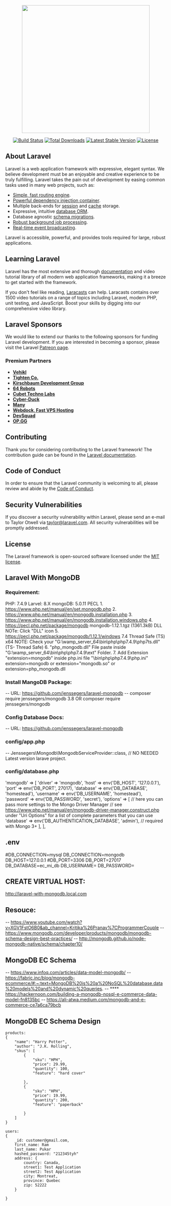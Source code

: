 <p align="center"><a href="https://laravel.com" target="_blank"><img src="https://raw.githubusercontent.com/laravel/art/master/logo-lockup/5%20SVG/2%20CMYK/1%20Full%20Color/laravel-logolockup-cmyk-red.svg" width="400"></a></p>

<p align="center">
<a href="https://travis-ci.org/laravel/framework"><img src="https://travis-ci.org/laravel/framework.svg" alt="Build Status"></a>
<a href="https://packagist.org/packages/laravel/framework"><img src="https://poser.pugx.org/laravel/framework/d/total.svg" alt="Total Downloads"></a>
<a href="https://packagist.org/packages/laravel/framework"><img src="https://poser.pugx.org/laravel/framework/v/stable.svg" alt="Latest Stable Version"></a>
<a href="https://packagist.org/packages/laravel/framework"><img src="https://poser.pugx.org/laravel/framework/license.svg" alt="License"></a>
</p>

## About Laravel

Laravel is a web application framework with expressive, elegant syntax. We believe development must be an enjoyable and creative experience to be truly fulfilling. Laravel takes the pain out of development by easing common tasks used in many web projects, such as:

- [Simple, fast routing engine](https://laravel.com/docs/routing).
- [Powerful dependency injection container](https://laravel.com/docs/container).
- Multiple back-ends for [session](https://laravel.com/docs/session) and [cache](https://laravel.com/docs/cache) storage.
- Expressive, intuitive [database ORM](https://laravel.com/docs/eloquent).
- Database agnostic [schema migrations](https://laravel.com/docs/migrations).
- [Robust background job processing](https://laravel.com/docs/queues).
- [Real-time event broadcasting](https://laravel.com/docs/broadcasting).

Laravel is accessible, powerful, and provides tools required for large, robust applications.

## Learning Laravel

Laravel has the most extensive and thorough [documentation](https://laravel.com/docs) and video tutorial library of all modern web application frameworks, making it a breeze to get started with the framework.

If you don't feel like reading, [Laracasts](https://laracasts.com) can help. Laracasts contains over 1500 video tutorials on a range of topics including Laravel, modern PHP, unit testing, and JavaScript. Boost your skills by digging into our comprehensive video library.

## Laravel Sponsors

We would like to extend our thanks to the following sponsors for funding Laravel development. If you are interested in becoming a sponsor, please visit the Laravel [Patreon page](https://patreon.com/taylorotwell).

### Premium Partners

- **[Vehikl](https://vehikl.com/)**
- **[Tighten Co.](https://tighten.co)**
- **[Kirschbaum Development Group](https://kirschbaumdevelopment.com)**
- **[64 Robots](https://64robots.com)**
- **[Cubet Techno Labs](https://cubettech.com)**
- **[Cyber-Duck](https://cyber-duck.co.uk)**
- **[Many](https://www.many.co.uk)**
- **[Webdock, Fast VPS Hosting](https://www.webdock.io/en)**
- **[DevSquad](https://devsquad.com)**
- **[OP.GG](https://op.gg)**

## Contributing

Thank you for considering contributing to the Laravel framework! The contribution guide can be found in the [Laravel documentation](https://laravel.com/docs/contributions).

## Code of Conduct

In order to ensure that the Laravel community is welcoming to all, please review and abide by the [Code of Conduct](https://laravel.com/docs/contributions#code-of-conduct).

## Security Vulnerabilities

If you discover a security vulnerability within Laravel, please send an e-mail to Taylor Otwell via [taylor@laravel.com](mailto:taylor@laravel.com). All security vulnerabilities will be promptly addressed.

## License

The Laravel framework is open-sourced software licensed under the [MIT license](https://opensource.org/licenses/MIT).

## Laravel With MongoDB

### Requirement:
PHP: 7.4.9
Larvel: 8.X
mongoDB: 5.0.11
PECL
	1. https://www.php.net/manual/en/set.mongodb.php
	2. https://www.php.net/manual/en/mongodb.installation.php
	3. https://www.php.net/manual/en/mongodb.installation.windows.php
	4. https://pecl.php.net/package/mongodb
		mongodb-1.12.1.tgz (1361.3kB)  DLL
		NOTe: Click "DLL" icon 
	5. https://pecl.php.net/package/mongodb/1.12.1/windows
		7.4 Thread Safe (TS) x64 
		NOTE: Check your "G:\wamp_server_64\bin\php\php7.4.9\php7ts.dll" (TS- Thread Safe)
	6. "php_mongodb.dll" File paste inside "G:\wamp_server_64\bin\php\php7.4.9\ext" Folder.
	7. Add Extension "extension=mongodb" inside php.ini file "\bin\php\php7.4.9\php.ini"
		extension=mongodb
		or
		extension="mongodb.so"
		or
		extension=php_mongodb.dll
### Install MangoDB Package:
-- URL: https://github.com/jenssegers/laravel-mongodb
-- composer require jenssegers/mongodb 3.8 OR composer require jenssegers/mongodb
### Config Database Docs:
-- URL: https://github.com/jenssegers/laravel-mongodb
### config/app.php
-- Jenssegers\Mongodb\MongodbServiceProvider::class, // NO NEEDED Latest version larave project.
### config/database.php
'mongodb' => [
	'driver' => 'mongodb',
	'host' => env('DB_HOST', '127.0.0.1'),
	'port' => env('DB_PORT', 27017),
	'database' => env('DB_DATABASE', 'homestead'),
	'username' => env('DB_USERNAME', 'homestead'),
	'password' => env('DB_PASSWORD', 'secret'),
	'options' => [
		// here you can pass more settings to the Mongo Driver Manager
		// see https://www.php.net/manual/en/mongodb-driver-manager.construct.php under "Uri Options" for a list of complete parameters that you can use
		'database' => env('DB_AUTHENTICATION_DATABASE', 'admin'), // required with Mongo 3+
	],
],
## .env
#DB_CONNECTION=mysql
DB_CONNECTION=mongodb
DB_HOST=127.0.0.1
#DB_PORT=3306
DB_PORT=27017
DB_DATABASE=ec_mi_db
DB_USERNAME=
DB_PASSWORD=

## CREATE VIRTUAL HOST:
http://laravel-with-mongodb.local.com


## Resouce:
-- https://www.youtube.com/watch?v=XGV1FstO6B0&ab_channel=Kritika%26Pranav%7CProgrammerCouple
-- https://www.mongodb.com/developer/products/mongodb/mongodb-schema-design-best-practices/
-- http://mongodb.github.io/node-mongodb-native/schema/chapter10/

## MongoDB EC Schema
-- https://www.infoq.com/articles/data-model-mongodb/
-- https://fabric.inc/blog/mongodb-ecommerce/#:~:text=MongoDB%20is%20a%20NoSQL%20database,data%20models%20and%20dynamic%20queries.
-- **** https://hackernoon.com/building-a-mongodb-nosql-e-commerce-data-model-fn8135bc
-- https://ali-atwa.medium.com/mongodb-and-e-commerce-ce7a6ca79bcb



## MongoDB EC Schema Design
	products:
	{
		"name": "Harry Potter",
		"author": "J.K. Rolling",
		"skus": [
			{
				"sku": "HPH",
				"price": 29.99,
				"quantity": 100,
				"feature": "hard cover"

			},
			{
				"sku": "HPH",
				"price": 19.99,
				"quantity": 200,
				"feature": "paperback"

			}
		]
	}

	users:
	{
		_id: customer@gmail.com,
		first_name: Ram
		last_name: Pukar
		hashed_password: "212345tyh"
		address: {
			country: Canada,
			street1: Test Application
			street2: Test Application
			city: Montreat,
			province: Quebec
			zip: 52222
		}

	}




